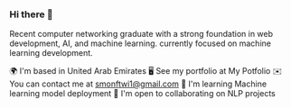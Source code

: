 ### Hi there 👋

Recent computer networking graduate with a strong foundation in web development, AI, and machine learning. currently focused on machine learning development.

🌍  I'm based in United Arab Emirates
🖥️  See my portfolio at My Potfolio
✉️  You can contact me at smonftwi1@gmail.com
🧠  I'm learning Machine learning model deployment
🤝  I'm open to collaborating on NLP projects
